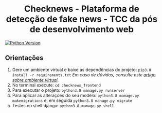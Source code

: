 <h1 align="center">Checknews - Plataforma de detecção de fake news - TCC da pós de desenvolvimento web</h1>

[![Python Version][python-image]][python-url]


## Orientações
1. Gere um ambiente virtual e baixe as dependências do projeto: `pip3.8 install -r requirements.txt` _Em caso de dúvidas, consulte este [artigo sobre ambiente virtual][ambiente-url]._
2. No terminal execute: `cd checknews_frontend`
3. Para executar o projeto: `python3.8 manage.py runserver`
4. Para aplicar as alterações do seu modelo: `python3.8 manage.py makemigrations` e, em seguida `python3.8 manage.py migrate`
5. Testes no shell django: `python3.8 manage.py shell` 


[ambiente-url]: https://tutorial.djangogirls.org/pt/django_installation/
[python-url]: https://www.python.org/downloads/release/python-3810/
[python-image]: https://img.shields.io/badge/python-v3.8.10-blue
